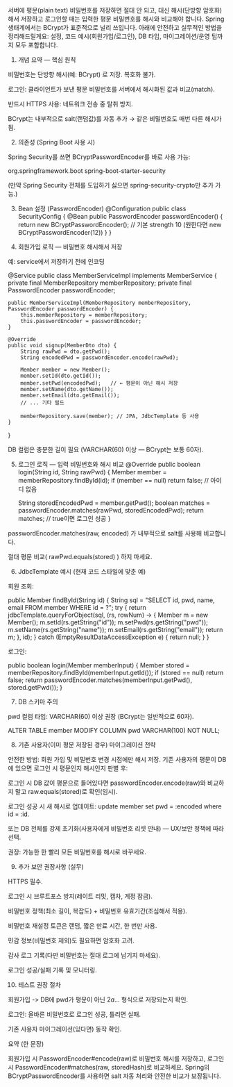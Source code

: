 서버에 평문(plain text) 비밀번호를 저장하면 절대 안 되고, 대신 해시(단방향 암호화) 해서 저장하고 로그인할 때는 입력한 평문 비밀번호를 해시와 비교해야 합니다. Spring 생태계에서는 BCrypt가 표준적으로 널리 쓰입니다. 아래에 안전하고 실무적인 방법을 정리해드릴게요: 설정, 코드 예시(회원가입/로그인), DB 타입, 마이그레이션/운영 팁까지 모두 포함합니다.

1) 개념 요약 — 핵심 원칙

비밀번호는 단방향 해시(예: BCrypt) 로 저장. 복호화 불가.

로그인: 클라이언트가 보낸 평문 비밀번호를 서버에서 해시화된 값과 비교(match).

반드시 HTTPS 사용: 네트워크 전송 중 탈취 방지.

BCrypt는 내부적으로 salt(랜덤값)를 자동 추가 → 같은 비밀번호도 매번 다른 해시가 됨.

2) 의존성 (Spring Boot 사용 시)

Spring Security를 쓰면 BCryptPasswordEncoder를 바로 사용 가능:

<!-- pom.xml -->
<dependency>
  <groupId>org.springframework.boot</groupId>
  <artifactId>spring-boot-starter-security</artifactId>
</dependency>


(만약 Spring Security 전체를 도입하기 싫으면 spring-security-crypto만 추가 가능.)

3) Bean 설정 (PasswordEncoder)
@Configuration
public class SecurityConfig {
    @Bean
    public PasswordEncoder passwordEncoder() {
        return new BCryptPasswordEncoder(); // 기본 strength 10 (원한다면 new BCryptPasswordEncoder(12))
    }
}

4) 회원가입 로직 — 비밀번호 해시해서 저장

예: service에서 저장하기 전에 인코딩

@Service
public class MemberServiceImpl implements MemberService {
    private final MemberRepository memberRepository;
    private final PasswordEncoder passwordEncoder;

    public MemberServiceImpl(MemberRepository memberRepository, PasswordEncoder passwordEncoder) {
        this.memberRepository = memberRepository;
        this.passwordEncoder = passwordEncoder;
    }

    @Override
    public void signup(MemberDto dto) {
        String rawPwd = dto.getPwd();
        String encodedPwd = passwordEncoder.encode(rawPwd);

        Member member = new Member();
        member.setId(dto.getId());
        member.setPwd(encodedPwd);   // ← 평문이 아닌 해시 저장
        member.setName(dto.getName());
        member.setEmail(dto.getEmail());
        // ... 기타 필드

        memberRepository.save(member); // JPA, JdbcTemplate 등 사용
    }
}


DB 컬럼은 충분한 길이 필요 (VARCHAR(60) 이상 — BCrypt는 보통 60자).

5) 로그인 로직 — 입력 비밀번호와 해시 비교
@Override
public boolean login(String id, String rawPwd) {
    Member member = memberRepository.findById(id);
    if (member == null) return false; // 아이디 없음

    String storedEncodedPwd = member.getPwd();
    boolean matches = passwordEncoder.matches(rawPwd, storedEncodedPwd);
    return matches; // true이면 로그인 성공
}


passwordEncoder.matches(raw, encoded) 가 내부적으로 salt를 사용해 비교합니다.

절대 평문 비교( rawPwd.equals(stored) ) 하지 마세요.

6) JdbcTemplate 예시 (현재 코드 스타일에 맞춘 예)

회원 조회:

public Member findById(String id) {
    String sql = "SELECT id, pwd, name, email FROM member WHERE id = ?";
    try {
        return jdbcTemplate.queryForObject(sql, (rs, rowNum) -> {
            Member m = new Member();
            m.setId(rs.getString("id"));
            m.setPwd(rs.getString("pwd"));
            m.setName(rs.getString("name"));
            m.setEmail(rs.getString("email"));
            return m;
        }, id);
    } catch (EmptyResultDataAccessException e) {
        return null;
    }
}


로그인:

public boolean login(Member memberInput) {
    Member stored = memberRepository.findById(memberInput.getId());
    if (stored == null) return false;
    return passwordEncoder.matches(memberInput.getPwd(), stored.getPwd());
}

7) DB 스키마 주의

pwd 컬럼 타입: VARCHAR(60) 이상 권장 (BCrypt는 일반적으로 60자).

ALTER TABLE member MODIFY COLUMN pwd VARCHAR(100) NOT NULL;

8) 기존 사용자(이미 평문 저장된 경우) 마이그레이션 전략

안전한 방법: 회원 가입 및 비밀번호 변경 시점에만 해시 저장. 기존 사용자의 평문이 DB에 있으면 로그인 시 평문인지 해시인지 판별 후:

로그인 시 DB 값이 평문으로 들어있다면 passwordEncoder.encode(raw)와 비교하지 말고 raw.equals(stored)로 확인(임시).

로그인 성공 시 새 해시로 업데이트: update member set pwd = :encoded where id = :id.

또는 DB 전체를 강제 초기화(사용자에게 비밀번호 리셋 안내) — UX/보안 정책에 따라 선택.

권장: 가능한 한 빨리 모든 비밀번호를 해시로 바꾸세요.

9) 추가 보안 권장사항 (실무)

HTTPS 필수.

로그인 시 브루트포스 방지(레이트 리밋, 캡차, 계정 잠금).

비밀번호 정책(최소 길이, 복잡도) + 비밀번호 유효기간(조심해서 적용).

비밀번호 재설정 토큰은 랜덤, 짧은 만료 시간, 한 번만 사용.

민감 정보(비밀번호 제외)도 필요하면 암호화 고려.

감사 로그 기록(다만 비밀번호는 절대 로그에 남기지 마세요).

로그인 성공/실패 기록 및 모니터링.

10) 테스트 권장 절차

회원가입 -> DB에 pwd가 평문이 아닌 $2a$... 형식으로 저장되는지 확인.

로그인: 올바른 비밀번호로 로그인 성공, 틀리면 실패.

기존 사용자 마이그레이션(있다면) 동작 확인.

요약 (한 문장)

회원가입 시 PasswordEncoder#encode(raw)로 비밀번호 해시를 저장하고, 로그인 시 PasswordEncoder#matches(raw, storedHash)로 비교하세요. Spring의 BCryptPasswordEncoder를 사용하면 salt 자동 처리와 안전한 비교가 보장됩니다.